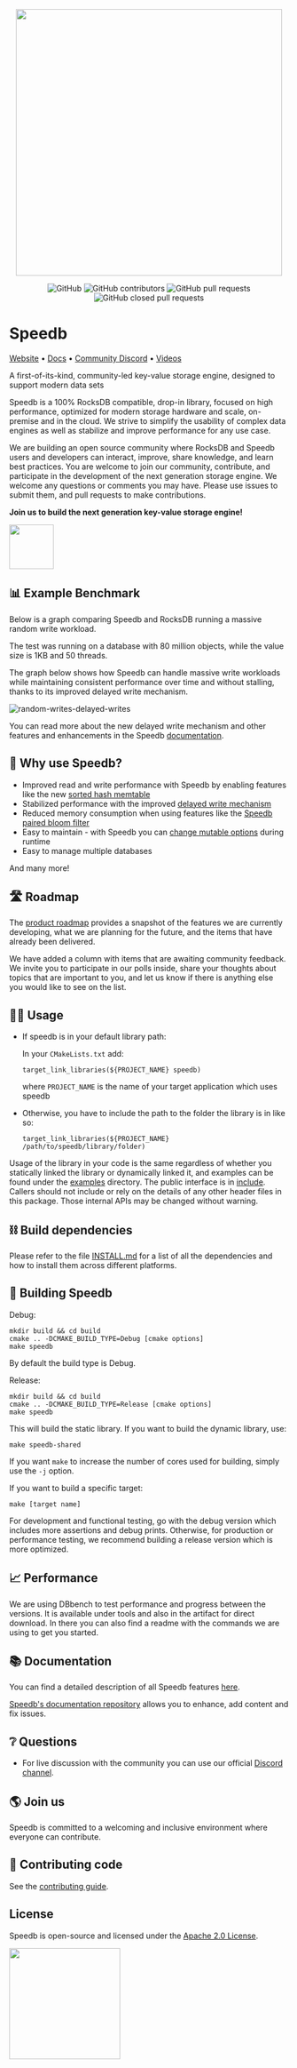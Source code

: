 <div align="center">
  <picture>
    <source media="(prefers-color-scheme: dark)" srcset=".github/speedb-logo-dark.gif" width="480px" >
    <img src=".github/speedb-logo.gif" width="480px">
  </picture>
</div>

<div align="center">

![GitHub](https://img.shields.io/github/license/speedb-io/speedb)
![GitHub contributors](https://img.shields.io/github/contributors/speedb-io/speedb?color=blue)
![GitHub pull requests](https://img.shields.io/github/issues-pr/speedb-io/speedb)
![GitHub closed pull requests](https://img.shields.io/github/issues-pr-closed/speedb-io/speedb?color=green)
</div>

# Speedb
[Website](https://www.speedb.io) • [Docs](https://docs.speedb.io/) • [Community Discord](https://discord.com/invite/5fVUUtM2cG) • [Videos](https://www.youtube.com/watch?v=jM987hjxRxI&list=UULF6cdtbCAzRnWtluhMsmjGKw&index=2)

A first-of-its-kind, community-led key-value storage engine, designed to support modern data sets

Speedb is a 100% RocksDB compatible, drop-in library, focused on high performance, optimized for modern storage hardware and scale, on-premise and in the cloud. 
We strive to simplify the usability of complex data engines as well as stabilize and improve performance for any use case.

We are building an open source community where RocksDB and Speedb users and developers can interact, improve, share knowledge, and learn best practices. You are welcome to join our community, contribute, and participate in the development of the next generation storage engine. We welcome any questions or comments you may have. Please use issues to submit them, and pull requests to make contributions.


**Join us to build the next generation key-value storage engine!**

<picture>
  <source media="(prefers-color-scheme: dark)" srcset=".github/new-bee-mascot-dark.gif" width="80px" >
  <img src=".github/new-bee-mascot.gif" width="80px">
</picture>


## 📊 Example Benchmark

Below is a graph comparing Speedb and RocksDB running a massive random write workload.

The test was running on a database with 80 million objects, while the value size is 1KB and 50 threads. 

The graph below shows how Speedb can handle massive write workloads while maintaining consistent performance over time and without stalling, thanks to its improved delayed write mechanism.

![random-writes-delayed-writes](https://github.com/speedb-io/speedb/assets/107058910/dca2785a-d43f-494d-ad34-815ade50ca7a)


You can read more about the new delayed write mechanism and other features and enhancements in the Speedb [documentation](https://docs.speedb.io/enhancements/dynamic-delayed-writes).

## 💬 Why use Speedb?
* Improved read and write performance with Speedb by enabling features like the new [sorted hash memtable](https://docs.speedb.io/speedb-features/sorted-hash-memtable) 
* Stabilized performance with the improved [delayed write mechanism](https://docs.speedb.io/enhancements/dynamic-delayed-writes) 
* Reduced memory consumption when using features like the [Speedb paired bloom filter](https://docs.speedb.io/speedb-features/paired-bloom-filter)
* Easy to maintain - with Speedb you can [change mutable options](https://docs.speedb.io/speedb-features/live-configuration-changes) during runtime 
* Easy to manage multiple databases

And many more!

## 🛣️ Roadmap

The [product roadmap](https://github.com/orgs/speedb-io/projects/4/views/1) provides a snapshot of the features we are currently developing, what we are planning for the future, and the items that have already been delivered.

We have added a column with items that are awaiting community feedback. We invite you to participate in our polls inside, share your thoughts about topics that are important to you, and let us know if there is anything else you would like to see on the list.


## 👷‍♀️ Usage
* If speedb is in your default library path:


  In your `CMakeLists.txt` add:
  ```
  target_link_libraries(${PROJECT_NAME} speedb)
  ```
  where `PROJECT_NAME` is the name of your target application which uses speedb

* Otherwise, you have to include the path to the folder the library is in like so:
	
  ```
  target_link_libraries(${PROJECT_NAME} /path/to/speedb/library/folder)
  ```


Usage of the library in your code is the same regardless of whether you statically linked the library or dynamically linked it, and examples can be found under the [examples](examples) directory.
The public interface is in [include](include/rocksdb). Callers should not include or rely on the details of any other header files in this package. Those internal APIs may be changed without warning.


## ⛓️ Build dependencies

Please refer to the file [INSTALL.md](INSTALL.md) for a list of all the
dependencies and how to install them across different platforms.


## 🔨 Building Speedb 

Debug:

    mkdir build && cd build
    cmake .. -DCMAKE_BUILD_TYPE=Debug [cmake options]
    make speedb

By default the build type is Debug.

Release:

    mkdir build && cd build
    cmake .. -DCMAKE_BUILD_TYPE=Release [cmake options]
    make speedb

This will build the static library. If you want to build the dynamic library,
use:

    make speedb-shared

If you want `make` to increase the number of cores used for building, simply use
the `-j` option.

If you want to build a specific target:

    make [target name]

For development and functional testing, go with the debug version which includes
more assertions and debug prints. Otherwise, for production or performance
testing, we recommend building a release version which is more optimized.

## 📈 Performance 

We are using DBbench to test performance and progress between the versions. It is available under tools and also in the artifact for direct download.
In there you can also find a readme with the commands we are using to get you started. 





## 📚 Documentation

You can find a detailed description of all Speedb features [here](https://speedb.gitbook.io/documentation/).

[Speedb's documentation repository](https://github.com/speedb-io/documentation) allows you to enhance, add content and fix issues. 



## ❔ Questions 

- For live discussion with the community you can use our official [Discord channel](https://discord.gg/5fVUUtM2cG). 



## 🌎 Join us 

Speedb is committed to a welcoming and inclusive environment where everyone can
contribute.


## 🫴 Contributing code

See the [contributing guide](CONTRIBUTING.md).


## License
Speedb is open-source and licensed under the [Apache 2.0 License](LICENSE.Apache).


<img src=".github/speedb-b.gif" width="200px">
